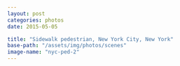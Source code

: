 ```yaml
---
layout: post
categories: photos
date: 2015-05-05

title: "Sidewalk pedestrian, New York City, New York"
base-path: "/assets/img/photos/scenes"
image-name: "nyc-ped-2"
---
```

